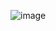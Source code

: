 ![image](https://user-images.githubusercontent.com/21373505/154771744-3d78961a-185e-4394-a7c6-cb8d22f31d5a.png)
